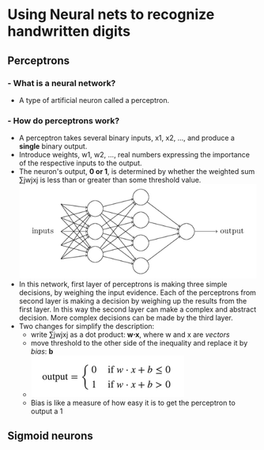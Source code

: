 # Using Neural nets to recognize handwritten digits

## Perceptrons

### - What is a neural network?
- A type of artificial neuron called a perceptron.


### - How do perceptrons work?
  - A perceptron takes several binary inputs, x1, x2, ..., and produce 
a **single** binary output.
  - Introduce weights, w1, w2, ..., real numbers expressing the importance 
of the respective inputs to the output.
  - The neuron's output, **0 or 1**, is determined by whether the weighted sum ∑jwjxj 
is less than or greater than some threshold value.![img.png](chapter1img/img.png)
  - In this network, first layer of perceptrons is making three simple decisions, by weighing the input evidence.
Each of the perceptrons from second layer is making a decision by weighing up the results  from the first layer. In this way
the second layer can make a complex and abstract decision. More complex decisions can be made by the third layer.
  - Two changes for simplify the description:
    - write ∑jwjxj as a dot product: **w⋅x**, where w and x are *vectors* 
    - move threshold to the other side of the inequality and replace it by *bias*: **b**
    - ![img.png](chapter1img/img2.png)
    - Bias is like a measure of how easy it is to get the perceptron to output a 1

## Sigmoid neurons